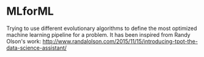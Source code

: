 # MLforML
Trying to use different evolutionary algorithms to define the most optimized machine learning pipeline for a problem. It has been inspired from Randy Olson's work: http://www.randalolson.com/2015/11/15/introducing-tpot-the-data-science-assistant/
